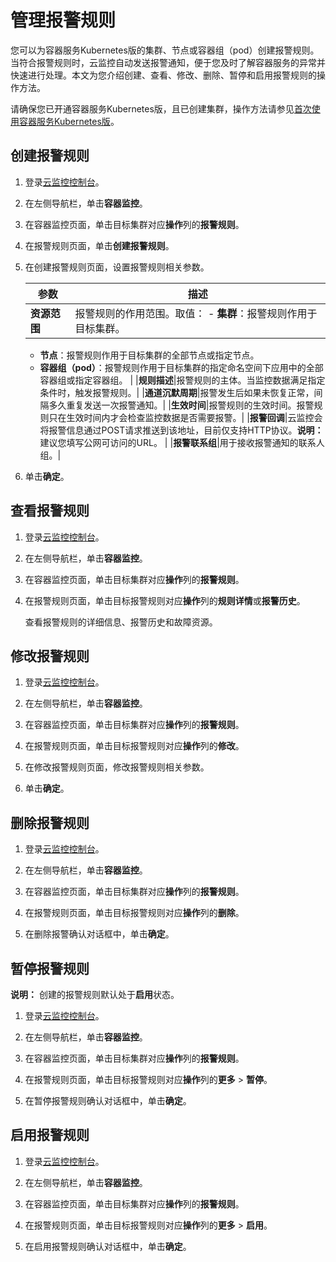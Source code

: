# 管理报警规则

您可以为容器服务Kubernetes版的集群、节点或容器组（pod）创建报警规则。当符合报警规则时，云监控自动发送报警通知，便于您及时了解容器服务的异常并快速进行处理。本文为您介绍创建、查看、修改、删除、暂停和启用报警规则的操作方法。

请确保您已开通容器服务Kubernetes版，且已创建集群，操作方法请参见[首次使用容器服务Kubernetes版](/intl.zh-CN/快速入门/首次使用容器服务Kubernetes版.md)。

## 创建报警规则

1.  登录[云监控控制台](https://cms-intl.console.aliyun.com)。

2.  在左侧导航栏，单击**容器监控**。

3.  在容器监控页面，单击目标集群对应**操作**列的**报警规则**。

4.  在报警规则页面，单击**创建报警规则**。

5.  在创建报警规则页面，设置报警规则相关参数。

    |参数|描述|
    |--|--|
    |**资源范围**|报警规则的作用范围。取值：    -   **集群**：报警规则作用于目标集群。
    -   **节点**：报警规则作用于目标集群的全部节点或指定节点。
    -   **容器组（pod）**：报警规则作用于目标集群的指定命名空间下应用中的全部容器组或指定容器组。 |
    |**规则描述**|报警规则的主体。当监控数据满足指定条件时，触发报警规则。|
    |**通道沉默周期**|报警发生后如果未恢复正常，间隔多久重复发送一次报警通知。|
    |**生效时间**|报警规则的生效时间。报警规则只在生效时间内才会检查监控数据是否需要报警。|
    |**报警回调**|云监控会将报警信息通过POST请求推送到该地址，目前仅支持HTTP协议。**说明：** 建议您填写公网可访问的URL。 |
    |**报警联系组**|用于接收报警通知的联系人组。|

6.  单击**确定**。


## 查看报警规则

1.  登录[云监控控制台](https://cms-intl.console.aliyun.com)。

2.  在左侧导航栏，单击**容器监控**。

3.  在容器监控页面，单击目标集群对应**操作**列的**报警规则**。

4.  在报警规则页面，单击目标报警规则对应**操作**列的**规则详情**或**报警历史**。

    查看报警规则的详细信息、报警历史和故障资源。


## 修改报警规则

1.  登录[云监控控制台](https://cms-intl.console.aliyun.com)。

2.  在左侧导航栏，单击**容器监控**。

3.  在容器监控页面，单击目标集群对应**操作**列的**报警规则**。

4.  在报警规则页面，单击目标报警规则对应**操作**列的**修改**。

5.  在修改报警规则页面，修改报警规则相关参数。

6.  单击**确定**。


## 删除报警规则

1.  登录[云监控控制台](https://cms-intl.console.aliyun.com)。

2.  在左侧导航栏，单击**容器监控**。

3.  在容器监控页面，单击目标集群对应**操作**列的**报警规则**。

4.  在报警规则页面，单击目标报警规则对应**操作**列的**删除**。

5.  在删除报警确认对话框中，单击**确定**。


## 暂停报警规则

**说明：** 创建的报警规则默认处于**启用**状态。

1.  登录[云监控控制台](https://cms-intl.console.aliyun.com)。

2.  在左侧导航栏，单击**容器监控**。

3.  在容器监控页面，单击目标集群对应**操作**列的**报警规则**。

4.  在报警规则页面，单击目标报警规则对应**操作**列的**更多** \> **暂停**。

5.  在暂停报警规则确认对话框中，单击**确定**。


## 启用报警规则

1.  登录[云监控控制台](https://cms-intl.console.aliyun.com)。

2.  在左侧导航栏，单击**容器监控**。

3.  在容器监控页面，单击目标集群对应**操作**列的**报警规则**。

4.  在报警规则页面，单击目标报警规则对应**操作**列的**更多** \> **启用**。

5.  在启用报警规则确认对话框中，单击**确定**。


